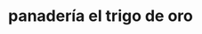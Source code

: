 ---
title: "panadería el trigo de oro"
url: /puerto-la-cruz/panaderia-el-trigo-de-oro/
shop: panadería
---